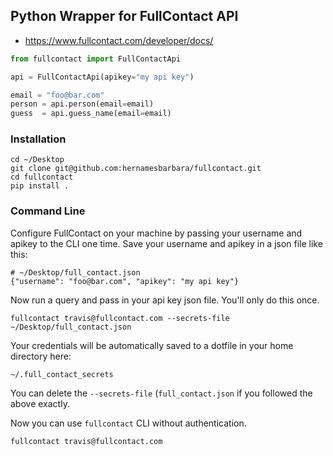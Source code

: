 ## Python Wrapper for FullContact API

* https://www.fullcontact.com/developer/docs/

```python
from fullcontact import FullContactApi

api = FullContactApi(apikey="my api key")

email = "foo@bar.com"
person = api.person(email=email)
guess  = api.guess_name(email=email)
```

### Installation

```
cd ~/Desktop
git clone git@github.com:hernamesbarbara/fullcontact.git
cd fullcontact
pip install .
```

### Command Line

Configure FullContact on your machine by passing your username and apikey to the CLI one time. Save your username and apikey in a json file like this:

```
# ~/Desktop/full_contact.json
{"username": "foo@bar.com", "apikey": "my api key"}
```

Now run a query and pass in your api key json file. You'll only do this once.

```
fullcontact travis@fullcontact.com --secrets-file ~/Desktop/full_contact.json
```

Your credentials will be automatically saved to a dotfile in your home directory here:

```
~/.full_contact_secrets
```

You can delete the `--secrets-file` (`full_contact.json` if you followed the above exactly.

Now you can use `fullcontact` CLI without authentication.

```
fullcontact travis@fullcontact.com
```




